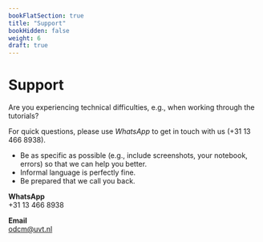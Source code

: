 ```yaml
---
bookFlatSection: true
title: "Support"
bookHidden: false
weight: 6
draft: true
---
```


# Support

Are you experiencing technical difficulties, e.g., when working through the tutorials?

For quick questions, please use *WhatsApp* to get in touch with us (+31 13 466 8938).

- Be as specific as possible (e.g., include screenshots, your notebook, errors) so that we can help you better.
- Informal language is perfectly fine.
- Be prepared that we call you back.

**WhatsApp**  
+31 13 466 8938

**Email**  
odcm@uvt.nl
